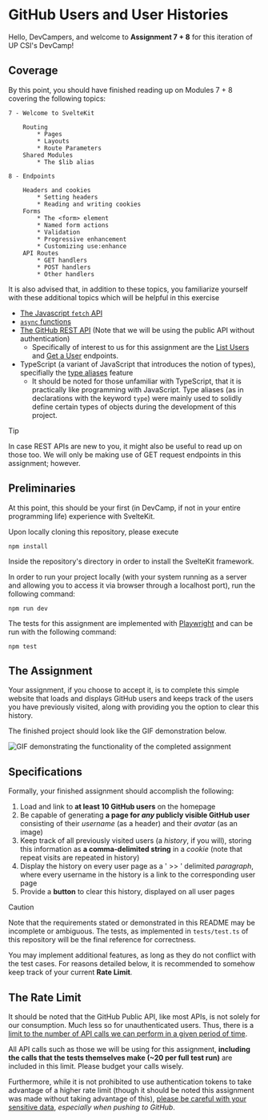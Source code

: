 # GitHub Users and User Histories

Hello, DevCampers, and welcome to **Assignment 7 + 8** for this iteration of UP CSI's DevCamp!

## Coverage

By this point, you should have finished reading up on Modules 7 + 8 covering the following topics:

```
7 - Welcome to SvelteKit
	
    Routing
		* Pages
		* Layouts
		* Route Parameters
	Shared Modules
		* The $lib alias

8 - Endpoints
	
    Headers and cookies
		* Setting headers
		* Reading and writing cookies
	Forms 
		* The <form> element
		* Named form actions
		* Validation
		* Progressive enhancement
		* Customizing use:enhance
	API Routes
		* GET handlers
		* POST handlers
		* Other handlers
```

It is also advised that, in addition to these topics, you familiarize yourself with these additional topics which will be helpful in this exercise

- [The Javascript `fetch` API](https://developer.mozilla.org/en-US/docs/Web/API/Fetch_API/Using_Fetch)
- [`async` functions](https://developer.mozilla.org/en-US/docs/Web/JavaScript/Reference/Statements/async_function)
- [The GitHub REST API](https://docs.github.com/en/rest?apiVersion=2022-11-28) (Note that we will be using the public API without authentication)
	- Specifically of interest to us for this assignment are the [List Users](https://docs.github.com/en/rest?apiVersion=2022-11-28) and [Get a User](https://docs.github.com/en/rest?apiVersion=2022-11-28) endpoints.
- TypeScript (a variant of JavaScript that introduces the notion of types), specifially the [type aliases](https://www.typescriptlang.org/docs/handbook/2/everyday-types.html#type-aliases) feature
	- It should be noted for those unfamiliar with TypeScript, that it is practically like programming with JavaScript. Type aliases (as in declarations with the keyword `type`) were mainly used to solidly define certain types of objects during the development of this project.

> [!TIP]
> In case REST APIs are new to you, it might also be useful to read up on those too. We will only be making use of GET request endpoints in this assignment; however.

## Preliminaries

At this point, this should be your first (in DevCamp, if not in your entire programming life) experience with SvelteKit. 

Upon locally cloning this repository, please execute

```
npm install
```
Inside the repository's directory in order to install the SvelteKit framework.

In order to run your project locally (with your system running as a server and allowing you to access it via browser through a localhost port), run the following command:

```
npm run dev
```

The tests for this assignment are implemented with [Playwright](https://playwright.dev/) and can be run with the following command:

```
npm test
```

## The Assignment

Your assignment, if you choose to accept it, is to complete this simple website that loads and displays GitHub users and keeps track of the users you have previously visited, along with providing you the option to clear this history.

The finished project should look like the GIF demonstration below.

![GIF demonstrating the functionality of the completed assignment](https://github.com/VeeIsForVanana/dcasgt4/assets/95967340/a3c636eb-130c-4c45-955e-336312deb382)

## Specifications

Formally, your finished assignment should accomplish the following:

1. Load and link to **at least 10 GitHub users** on the homepage
2. Be capable of generating **a page for *any* publicly visible GitHub user** consisting of their *username* (as a header) and their *avatar* (as an image) 
3. Keep track of all previously visited users (a *history*, if you will), storing this information as **a comma-delimited string** in a *cookie* (note that repeat visits are repeated in history)
4. Display the history on every user page as a ' >> ' delimited *paragraph*, where every username in the history is a link to the corresponding user page
5. Provide a **button** to clear this history, displayed on all user pages

> [!CAUTION]
> Note that the requirements stated or demonstrated in this README may be incomplete or ambiguous. The tests, as implemented in `tests/test.ts` of this repository will be the final reference for correctness.

You may implement additional features, as long as they do not conflict with the test cases. For reasons detailed below, it is recommended to somehow keep track of your current **Rate Limit**.

## The Rate Limit

It should be noted that the GitHub Public API, like most APIs, is not solely for our consumption. Much less so for unauthenticated users. Thus, there is a [limit to the number of API calls we can perform in a given period of time](https://docs.github.com/en/rest/using-the-rest-api/rate-limits-for-the-rest-api?apiVersion=2022-11-28). 

All API calls such as those we will be using for this assignment, **including the calls that the tests themselves make (~20 per full test run)** are included in this limit. Please budget your calls wisely.

Furthermore, while it is not prohibited to use authentication tokens to take advantage of a higher rate limit (though it should be noted this assignment was made without taking advantage of this), [please be careful with your sensitive data](https://docs.github.com/en/authentication/keeping-your-account-and-data-secure/removing-sensitive-data-from-a-repository), *especially when pushing to GitHub*.
